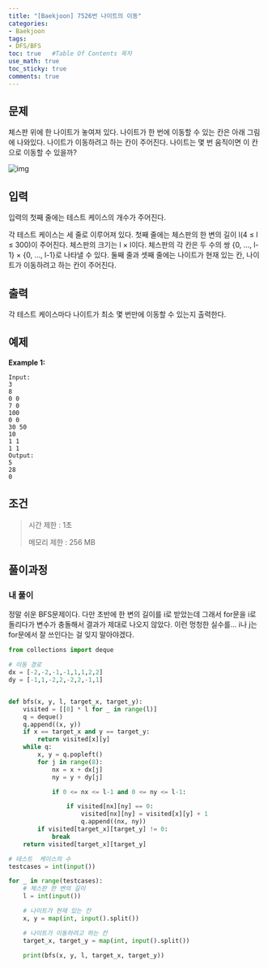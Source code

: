 ```yaml
---
title: "[Baekjoon] 7526번 나이트의 이동"
categories: 
- Baekjoon
tags:
- DFS/BFS
toc: true   #Table Of Contents 목차 
use_math: true
toc_sticky: true
comments: true
---
```


## 문제

체스판 위에 한 나이트가 놓여져 있다. 나이트가 한 번에 이동할 수 있는 칸은 아래 그림에 나와있다. 나이트가 이동하려고 하는 칸이 주어진다. 나이트는 몇 번 움직이면 이 칸으로 이동할 수 있을까?

![img](https://www.acmicpc.net/upload/images/knight.png)

## 입력

입력의 첫째 줄에는 테스트 케이스의 개수가 주어진다.

각 테스트 케이스는 세 줄로 이루어져 있다. 첫째 줄에는 체스판의 한 변의 길이 l(4 ≤ l ≤ 300)이 주어진다. 체스판의 크기는 l × l이다. 체스판의 각 칸은 두 수의 쌍 {0, ..., l-1} × {0, ..., l-1}로 나타낼 수 있다. 둘째 줄과 셋째 줄에는 나이트가 현재 있는 칸, 나이트가 이동하려고 하는 칸이 주어진다.

## 출력

각 테스트 케이스마다 나이트가 최소 몇 번만에 이동할 수 있는지 출력한다.

## 예제

**Example 1:**

```
Input: 
3
8
0 0
7 0
100
0 0
30 50
10
1 1
1 1
Output: 
5
28
0
```

## 조건

> 시간 제한 : 1초
>
> 메모리 제한 : 256 MB

## 풀이과정

### 내 풀이

정말 쉬운 BFS문제이다. 다만 초반에 한 변의 길이를 i로 받았는데 그래서 for문을 i로 돌리다가 변수가 충돌해서 결과가 제대로 나오지 않았다. 이런 멍청한 실수를... i나 j는 for문에서 잘 쓰인다는 걸 잊지 말아야겠다.

```python
from collections import deque

# 이동 경로
dx = [-2,-2,-1,-1,1,1,2,2]
dy = [-1,1,-2,2,-2,2,-1,1]


def bfs(x, y, l, target_x, target_y):
    visited = [[0] * l for _ in range(l)]
    q = deque()
    q.append((x, y))
    if x == target_x and y == target_y:
        return visited[x][y]
    while q:
        x, y = q.popleft()
        for j in range(8):
            nx = x + dx[j]
            ny = y + dy[j]

            if 0 <= nx <= l-1 and 0 <= ny <= l-1:

                if visited[nx][ny] == 0:
                    visited[nx][ny] = visited[x][y] + 1
                    q.append((nx, ny))
        if visited[target_x][target_y] != 0:
            break
    return visited[target_x][target_y]

# 테스트  케이스의 수
testcases = int(input())

for _ in range(testcases):
    # 체스판 한 변의 길이
    l = int(input())

    # 나이트가 현재 있는 칸
    x, y = map(int, input().split())

    # 나이트가 이동하려고 하는 칸
    target_x, target_y = map(int, input().split())
    
    print(bfs(x, y, l, target_x, target_y))
```



